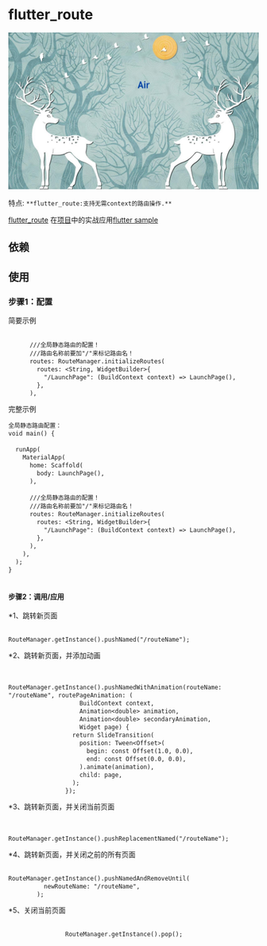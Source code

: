 # flutter_route 

![totem](https://github.com/pdliuw/pdliuw.github.io/blob/master/images/totem_four_logo.jpg?raw=true)


特点: ``**flutter_route:支持无需context的路由操作.**``

[flutter_route](https://github.com/pdliuw/flutter_route) 在[项目](https://github.com/flutter-app-sample/flutter_app_sample)中的实战应用[flutter sample](https://github.com/flutter-app-sample/flutter_app_sample)

## 依赖


## 使用

### 步骤1：配置

简要示例

```

      ///全局静态路由的配置！
      ///路由名称前要加"/"来标记路由名！
      routes: RouteManager.initializeRoutes(
        routes: <String, WidgetBuilder>{
          "/LaunchPage": (BuildContext context) => LaunchPage(),
        },
      ),

```

完整示例

```
全局静态路由配置：
void main() {

  runApp(
    MaterialApp(
      home: Scaffold(
        body: LaunchPage(),
      ),

      ///全局静态路由的配置！
      ///路由名称前要加"/"来标记路由名！
      routes: RouteManager.initializeRoutes(
        routes: <String, WidgetBuilder>{
          "/LaunchPage": (BuildContext context) => LaunchPage(),
        },
      ),
    ),
  );
}


```

#### 步骤2：调用/应用

*1、跳转新页面

```

RouteManager.getInstance().pushNamed("/routeName");

```
*2、跳转新页面，并添加动画

```

                RouteManager.getInstance().pushNamedWithAnimation(routeName: "/routeName", routePageAnimation: (
                    BuildContext context,
                    Animation<double> animation,
                    Animation<double> secondaryAnimation,
                    Widget page) {
                  return SlideTransition(
                    position: Tween<Offset>(
                      begin: const Offset(1.0, 0.0),
                      end: const Offset(0.0, 0.0),
                    ).animate(animation),
                    child: page,
                  );
                });

```

*3、跳转新页面，并关闭当前页面

```

                RouteManager.getInstance().pushReplacementNamed("/routeName");

```


*4、跳转新页面，并关闭之前的所有页面

```

RouteManager.getInstance().pushNamedAndRemoveUntil(
          newRouteName: "/routeName",
        );

```

*5、关闭当前页面

```

                RouteManager.getInstance().pop();

```

